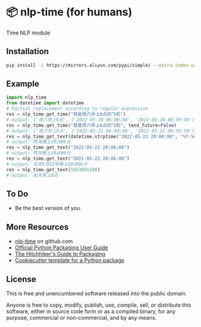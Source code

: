 📦 nlp-time (for humans)
=======================

Time NLP module

Installation
-----

```bash
pip install -i https://mirrors.aliyun.com/pypi/simple/ --extra-index-url https://pypi.org/simple/ nlp-time
```

Example
-----

```python
import nlp_time
from datetime import datetime
# Partial replacement according to regular expression
res = nlp_time.get_time("我是周六早上6点的飞机")
# output: ('周六早上6点', ('2022-05-28 06:00:00', '2022-05-28 06:59:59'))
res = nlp_time.get_time("我是周六早上6点的飞机", tend_future=False)
# output: ('周六早上6点', ('2022-05-21 06:00:00', '2022-05-21 06:59:59'))
res = nlp_time.get_text(datetime.strptime("2022-05-22 20:06:00", "%Y-%m-%d %H:%M:%S"))
# output: 昨天晚上20点06分
res = nlp_time.get_text("2022-05-22 20:06:00")
# output: 昨天晚上20点06分
res = nlp_time.get_text("2021-05-22 20:06:00")
# output: 去年5月22号晚上20点06分
res = nlp_time.get_text(1653091200)
# output: 前天早上8点
```

To Do
-----

-   Be the best version of you.


More Resources
--------------

-   [nlp-time] on github.com
-   [Official Python Packaging User Guide](https://packaging.python.org)
-   [The Hitchhiker's Guide to Packaging]
-   [Cookiecutter template for a Python package]

License
-------

This is free and unencumbered software released into the public domain.

Anyone is free to copy, modify, publish, use, compile, sell, or
distribute this software, either in source code form or as a compiled
binary, for any purpose, commercial or non-commercial, and by any means.

  [nlp-time]: https://github.com/holbos-deng/nlp_time
  [PyPi]: https://docs.python.org/3/distutils/packageindex.html
  [Twine]: https://pypi.python.org/pypi/twine
  [image]: https://farm1.staticflickr.com/628/33173824932_58add34581_k_d.jpg
  [What is setup.py?]: https://stackoverflow.com/questions/1471994/what-is-setup-py
  [The Hitchhiker's Guide to Packaging]: https://the-hitchhikers-guide-to-packaging.readthedocs.io/en/latest/creation.html
  [Cookiecutter template for a Python package]: https://github.com/audreyr/cookiecutter-pypackage
